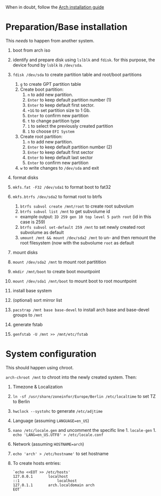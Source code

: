 When in doubt, follow the [Arch installation guide](https://wiki.archlinux.org/index.php/Installation_guide)

# Preparation/Base installation
This _needs_ to happen from another system.

1. boot from arch iso
1. identify and prepare disk using `lslblk` and `fdisk`. for this purpose, the device found by `lsblk` is `/dev/sda`.
  1. `fdisk /dev/sda` to create partition table and root/boot partitions
		1. `g` to create GPT partition table
		1. Create boot partition:
			1. `n` to add new partition.
			1. `Enter` to keep default partition number (1)
			1. `Enter` to keep default first sector.
			1. `+1G` to set partition size to 1 Gb.
			1. `Enter` to confirm new partition
			1. `t` to change partition type
			1. `1` to select the previously created partition
			1. `1` to choose `EFI System`
		1. Create root partition:
			1. `n` to add new partition.
			1. `Enter` to keep default partition number (2)
			1. `Enter` to keep default first sector
			1. `Enter` to keep default last sector
			1. `Enter` to confirm new partition
		1. `w` to write changes to `/dev/sda` and exit
2. format disks
 1. `mkfs.fat -F32 /dev/sda1` to format boot to fat32
 1. `mkfs.btrfs /dev/sda2` to format root to btrfs
	 1. `btrfs subvol create /mnt/root` to create root subvolum
	 1. `btrfs subvol list /mnt` to get subvolume id
	   * example output: `ID 259 gen 10 top level 5 path root` (id in this case is 259)
	 2. `btrfs subvol set-default 259 /mnt` to set newly created root subvolume as default
	 3. `umount /mnt && mount /dev/sda2 /mnt` to un- and then remount the root filesystem (now with the subvolume `root` as default

3. mount disks
 1. `mount /dev/sda2 /mnt` to mount root partitition
 1. `mkdir /mnt/boot` to create boot mountpoint
 1. `mount /dev/sda1 /mnt/boot` to mount boot to root mountpoint

4. install base system
 1. (optional) sort mirror list
 1. `pacstrap /mnt base base-devel` to install arch base and base-devel groups to `/mnt`

5. generate fstab
 1. `genfstab -U /mnt >> /mnt/etc/fstab`

# System configuration
This should happen using chroot.

`arch-chroot /mnt` to chroot into the newly created system. Then:

1. Timezone & Localization
 1. `ln -sf /usr/share/zoneinfor/Europe/Berlin /etc/localtime` to set TZ to Berlin
 1. `hwclock --systohc` to generate `/etc/adjtime`
 1. Language (assuming `LANGUAGE=en_US`)
  1. `nano /etc/locale.gen` and uncomment the specific line
	1. `locale-gen`
	1. `echo 'LANG=en_US.UTF8' > /etc/locale.conf`

2. Network (assuming `HOSTNAME=arch`)
 1. `echo 'arch' > /etc/hostname'` to set hostname
 2. To create hosts entries:
		
		`echo <<EOT >> /etc/hosts'
		127.0.0.1		localhost
		::1					localhost
		127.0.1.1		arch.localdomain arch
		EOT` 
